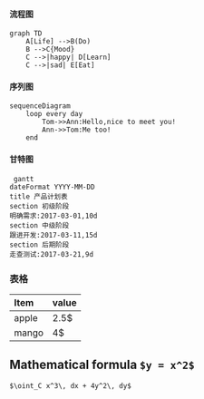 ﻿#### 流程图
``` 
graph TD
    A[Life] -->B(Do)
    B -->C{Mood}
    C -->|happy| D[Learn]
    C -->|sad| E[Eat]
 ```

#### 序列图
``` 
sequenceDiagram
    loop every day
        Tom->>Ann:Hello,nice to meet you!
        Ann->>Tom:Me too!
    end
 ```

#### 甘特图
```
 gantt
dateFormat YYYY-MM-DD
title 产品计划表
section 初级阶段
明确需求:2017-03-01,10d
section 中级阶段
跟进开发:2017-03-11,15d
section 后期阶段
走查测试:2017-03-21,9d
 ```

### 表格
| Item      | value   |
| :-------- | :------ |
| apple     | 2.5$    |
| mango     | 4$      |


## Mathematical formula ` $y = x^2$ `
` $\oint_C x^3\, dx + 4y^2\, dy$ `
